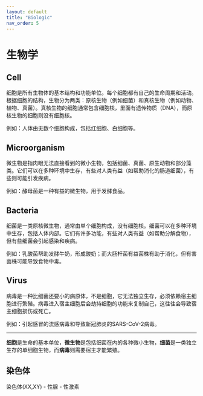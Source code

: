 ```yaml
---
layout: default
title: "Biologic"
nav_order: 5
---
```


# 生物学

## Cell

细胞是所有生物体的基本结构和功能单位。每个细胞都有自己的生命周期和活动。根据细胞的结构，生物分为两类：原核生物（例如细菌）和真核生物（例如动物、植物、真菌）。真核生物的细胞通常包含细胞核，里面有遗传物质（DNA），而原核生物的细胞则没有细胞核。

例如：人体由无数个细胞构成，包括红细胞、白细胞等。

## Microorganism

微生物是指肉眼无法直接看到的微小生物，包括细菌、真菌、原生动物和部分藻类。它们可以在多种环境中生存，有些对人类有益（如帮助消化的肠道细菌），有些则可能引发疾病。

例如：酵母菌是一种有益的微生物，用于发酵食品。

## Bacteria

细菌是一类原核微生物，通常由单个细胞构成，没有细胞核。细菌可以在多种环境中生存，包括人体内部。它们有许多功能，有些对人类有益（如帮助分解食物），但有些细菌会引起感染和疾病。
   
例如：乳酸菌帮助发酵牛奶，形成酸奶；而大肠杆菌有益菌株有助于消化，但有害菌株可能导致食物中毒。

## Virus

病毒是一种比细菌还要小的病原体，不是细胞，它无法独立生存，必须依赖宿主细胞进行繁殖。病毒进入宿主细胞后会劫持细胞的功能来复制自己，这往往会导致宿主细胞损伤或死亡。

例如：引起感冒的流感病毒和导致新冠肺炎的SARS-CoV-2病毒。

---

**细胞**是生命的基本单位，**微生物**是包括细菌在内的各种微小生物，**细菌**是一类独立生存的单细胞生物，而**病毒**则需要宿主才能繁殖。

## 染色体

染色体(XX,XY) - 性腺 - 性激素